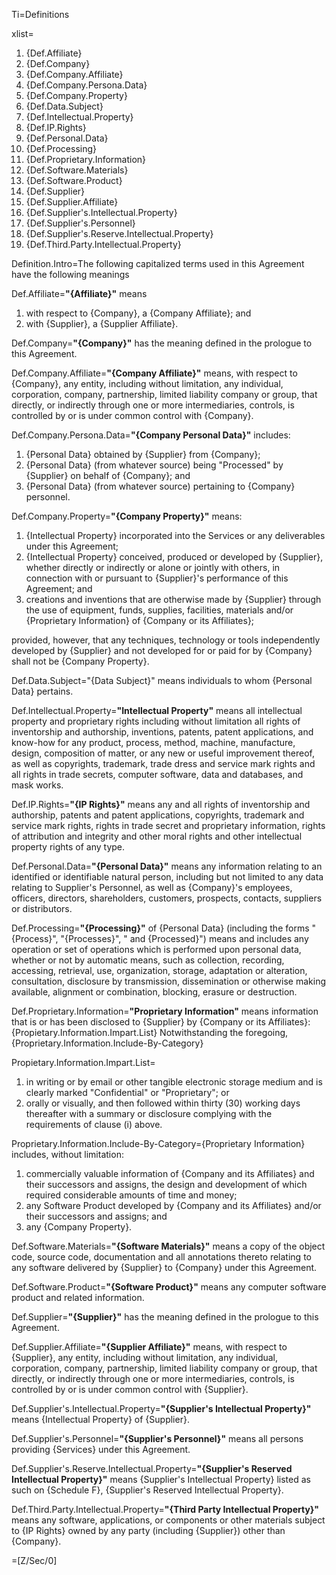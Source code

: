 
Ti=Definitions

xlist=<ol><li>{Def.Affiliate}</li><li>{Def.Company}</li><li>{Def.Company.Affiliate}</li><li>{Def.Company.Persona.Data}</li><li>{Def.Company.Property}</li><li>{Def.Data.Subject}</li><li>{Def.Intellectual.Property}</li><li>{Def.IP.Rights}</li><li>{Def.Personal.Data}</li><li>{Def.Processing}</li><li>{Def.Proprietary.Information}</li><li>{Def.Software.Materials}</li><li>{Def.Software.Product}</li><li>{Def.Supplier}</li><li>{Def.Supplier.Affiliate}</li><li>{Def.Supplier's.Intellectual.Property}</li><li>{Def.Supplier's.Personnel}</li><li>{Def.Supplier's.Reserve.Intellectual.Property}</li><li>{Def.Third.Party.Intellectual.Property}</li></ol>

Definition.Intro=The following capitalized terms used in this Agreement have the following meanings

Def.Affiliate=<b>"{Affiliate}"</b> means<ol><li>with respect to {Company}, a {Company Affiliate}; and</li><li>with {Supplier}, a {Supplier Affiliate}.</li></ol>

Def.Company=<b>"{Company}"</b> has the meaning defined in the prologue to this Agreement.

Def.Company.Affiliate=<b>"{Company Affiliate}"</b> means, with respect to {Company}, any entity, including without limitation, any individual, corporation, company, partnership, limited liability company or group, that directly, or indirectly through one or more intermediaries, controls, is controlled by or is under common control with {Company}.

Def.Company.Persona.Data=<b>"{Company Personal Data}"</b> includes: <ol><li>{Personal Data} obtained by {Supplier} from {Company};</li><li>{Personal Data} (from whatever source) being "Processed" by {Supplier} on behalf of {Company}; and</li><li>{Personal Data} (from whatever source) pertaining to {Company} personnel.</li></ol>

Def.Company.Property=<b>"{Company Property}"</b> means: <ol><li>{Intellectual Property} incorporated into the Services or any deliverables under this Agreement;</li><li>{Intellectual Property} conceived, produced or developed by {Supplier}, whether directly or indirectly or alone or jointly with others, in connection with or pursuant to {Supplier}'s performance of this Agreement; and</li><li>creations and inventions that are otherwise made by {Supplier} through the use of equipment, funds, supplies, facilities, materials and/or {Proprietary Information} of {Company or its Affiliates};</li></ol> provided, however, that any techniques, technology or tools independently developed by {Supplier} and not developed for or paid for by {Company} shall not be {Company Property}.

Def.Data.Subject="{Data Subject}" means individuals to whom {Personal Data} pertains.

Def.Intellectual.Property=<b>"Intellectual Property"</b> means all intellectual property and proprietary rights including without limitation all rights of inventorship and authorship, inventions, patents, patent applications, and know-how for any product, process, method, machine, manufacture, design, composition of matter, or any new or useful improvement thereof, as well as copyrights, trademark, trade dress and service mark rights and all rights in trade secrets, computer software, data and databases, and mask works. 

Def.IP.Rights=<b>"{IP Rights}"</b> means any and all rights of inventorship and authorship, patents and patent applications, copyrights, trademark and service mark rights, rights in trade secret and proprietary information, rights of attribution and integrity and other moral rights and other intellectual property rights of any type.

Def.Personal.Data=<b>"{Personal Data}"</b> means any information relating to an identified or identifiable natural person, including but not limited to any data relating to Supplier's Personnel, as well as {Company}'s employees, officers, directors, shareholders, customers, prospects, contacts, suppliers or distributors.

Def.Processing=<b>"{Processing}"</b> of {Personal Data} (including the forms "{Process}", "{Processes}", " and {Processed}") means and includes any operation or set of operations which is performed upon personal data, whether or not by automatic means, such as collection, recording, accessing, retrieval, use, organization, storage, adaptation or alteration, consultation, disclosure by transmission, dissemination or otherwise making available, alignment or combination, blocking, erasure or destruction.

Def.Proprietary.Information=<b>"Proprietary Information"</b> means information that is or has been disclosed to {Supplier} by {Company or its Affiliates}: {Propietary.Information.Impart.List}  Notwithstanding the foregoing, {Proprietary.Information.Include-By-Category}

Propietary.Information.Impart.List=<ol><li>in writing or by email or other tangible electronic storage medium and is clearly marked "Confidential" or "Proprietary"; or</li><li>orally or visually, and then followed within thirty (30) working days thereafter with a summary or disclosure complying with the requirements of clause (i) above.</li></ol> 

Proprietary.Information.Include-By-Category={Proprietary Information} includes, without limitation: <ol><li>commercially valuable information of {Company and its Affiliates} and their successors and assigns, the design and development of which required considerable amounts of time and money;</li><li>any Software Product developed by {Company and its Affiliates} and/or their successors and assigns; and </li><li>any {Company Property}.</li></ol>

Def.Software.Materials=<b>"{Software Materials}"</b> means a copy of the object code, source code, documentation and all annotations thereto relating to any software delivered by {Supplier}  to {Company} under this Agreement.

Def.Software.Product=<b>"{Software Product}"</b> means any computer software product and related information.

Def.Supplier=<b>"{Supplier}"</b> has the meaning defined in the prologue to this Agreement.

Def.Supplier.Affiliate=<b>"{Supplier Affiliate}"</b> means, with respect to {Supplier}, any entity, including without limitation, any individual, corporation, company, partnership, limited liability company or group, that directly, or indirectly through one or more intermediaries, controls, is controlled by or is under common control with {Supplier}.

Def.Supplier's.Intellectual.Property=<b>"{Supplier's Intellectual Property}"</b> means {Intellectual Property} of {Supplier}.

Def.Supplier's.Personnel=<b>"{Supplier's Personnel}"</b> means all persons providing {Services} under this Agreement.

Def.Supplier's.Reserve.Intellectual.Property=<b>"{Supplier's Reserved Intellectual Property}"</b> means {Supplier's Intellectual Property} listed as such on {Schedule F}, {Supplier's Reserved Intellectual Property}.


Def.Third.Party.Intellectual.Property=<b>"{Third Party Intellectual Property}"</b> means any software, applications, or components or other materials subject to {IP Rights} owned by any party (including {Supplier}) other than {Company}.

=[Z/Sec/0]
